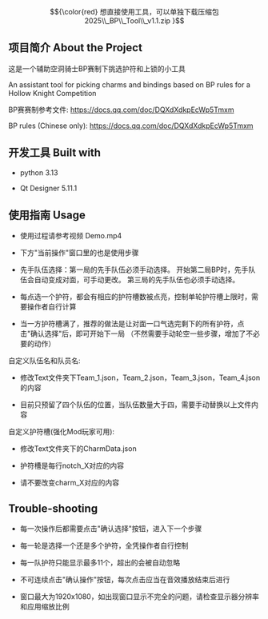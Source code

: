 $${\color{red} 想直接使用工具，可以单独下载压缩包 2025\\_BP\\_Tool\\_v1.1.zip }$$

## 项目简介  About the Project

这是一个辅助空洞骑士BP赛制下挑选护符和上锁的小工具

An assistant tool for picking charms and bindings based on BP rules for a Hollow Knight Competition

BP赛赛制参考文件: https://docs.qq.com/doc/DQXdXdkpEcWp5Tmxm

BP rules (Chinese only): https://docs.qq.com/doc/DQXdXdkpEcWp5Tmxm


## 开发工具  Built with

* python 3.13
 
* Qt Designer 5.11.1
 

## 使用指南 Usage

* 使用过程请参考视频 Demo.mp4

* 下方"当前操作"窗口里的也是使用步骤

* 先手队伍选择：第一局的先手队伍必须手动选择。 开始第二局BP时，先手队伍会自动变成对面，可手动更改。 第三局的先手队伍也必须手动选择。

* 每点选一个护符，都会有相应的护符槽数被点亮，控制单轮护符槽上限时，需要操作者自行计算

+ 当一方护符槽满了，推荐的做法是让对面一口气选完剩下的所有护符，点击"确认选择"后，即可开始下一局 （不然需要手动轮空一些步骤，增加了不必要的动作）


自定义队伍名和队员名:

* 修改Text文件夹下Team_1.json，Team_2.json，Team_3.json，Team_4.json的内容
 
* 目前只预留了四个队伍的位置，当队伍数量大于四，需要手动替换以上文件内容
 

自定义护符槽(强化Mod玩家可用):

* 修改Text文件夹下的CharmData.json
 
* 护符槽是每行notch_X对应的内容
 
* 请不要改变charm_X对应的内容
 

## Trouble-shooting

* 每一次操作后都需要点击"确认选择"按钮，进入下一个步骤

* 每一轮是选择一个还是多个护符，全凭操作者自行控制

* 每一队护符只能显示最多11个，超出的会被自动忽略

* 不可连续点击"确认操作"按钮，每次点击应当在音效播放结束后进行

* 窗口最大为1920x1080，如出现窗口显示不完全的问题，请检查显示器分辨率和应用缩放比例
